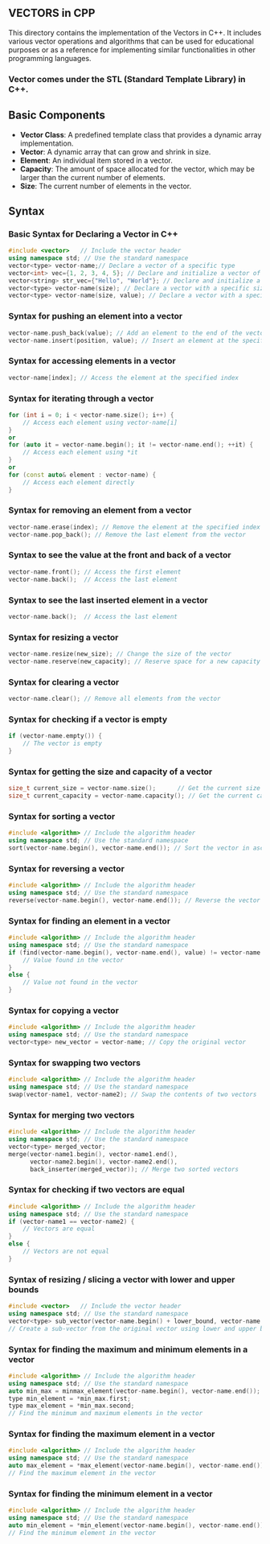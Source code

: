 ## VECTORS in CPP

This directory contains the implementation of the Vectors in C++.
It includes various vector operations and algorithms that can be used for educational purposes or as a reference for implementing similar functionalities in other programming languages.

### Vector comes under the STL (Standard Template Library) in C++.

## Basic Components

- **Vector Class**: A predefined template class that provides a dynamic array implementation.
- **Vector**: A dynamic array that can grow and shrink in size.
- **Element**: An individual item stored in a vector.
- **Capacity**: The amount of space allocated for the vector, which may be larger than the current number of elements.
- **Size**: The current number of elements in the vector.

## Syntax

### Basic Syntax for Declaring a Vector in C++

```cpp
#include <vector>   // Include the vector header
using namespace std; // Use the standard namespace
vector<type> vector-name;// Declare a vector of a specific type
vector<int> vec={1, 2, 3, 4, 5}; // Declare and initialize a vector of integers
vector<string> str_vec={"Hello", "World"}; // Declare and initialize a vector of strings
vector<type> vector-name(size); // Declare a vector with a specific size
vector<type> vector-name(size, value); // Declare a vector with a specific size and initial value
```

### Syntax for pushing an element into a vector

```cpp
vector-name.push_back(value); // Add an element to the end of the vector
vector-name.insert(position, value); // Insert an element at the specified position
```

### Syntax for accessing elements in a vector

```cpp
vector-name[index]; // Access the element at the specified index
```

### Syntax for iterating through a vector

```cpp
for (int i = 0; i < vector-name.size(); i++) {
    // Access each element using vector-name[i]
}
or
for (auto it = vector-name.begin(); it != vector-name.end(); ++it) {
    // Access each element using *it
}
or
for (const auto& element : vector-name) {
    // Access each element directly
}
```

### Syntax for removing an element from a vector

```cpp
vector-name.erase(index); // Remove the element at the specified index
vector-name.pop_back(); // Remove the last element from the vector
```

### Syntax to see the value at the front and back of a vector

```cpp
vector-name.front(); // Access the first element
vector-name.back();  // Access the last element
```

### Syntax to see the last inserted element in a vector

```cpp
vector-name.back();  // Access the last element
```

### Syntax for resizing a vector

```cpp
vector-name.resize(new_size); // Change the size of the vector
vector-name.reserve(new_capacity); // Reserve space for a new capacity
```

### Syntax for clearing a vector

```cpp
vector-name.clear(); // Remove all elements from the vector
```

### Syntax for checking if a vector is empty

```cpp
if (vector-name.empty()) {
    // The vector is empty
}
```

### Syntax for getting the size and capacity of a vector

```cpp
size_t current_size = vector-name.size();      // Get the current size of the vector
size_t current_capacity = vector-name.capacity(); // Get the current capacity of the vector
```

### Syntax for sorting a vector

```cpp
#include <algorithm> // Include the algorithm header
using namespace std; // Use the standard namespace
sort(vector-name.begin(), vector-name.end()); // Sort the vector in ascending order
```

### Syntax for reversing a vector

```cpp
#include <algorithm> // Include the algorithm header
using namespace std; // Use the standard namespace
reverse(vector-name.begin(), vector-name.end()); // Reverse the vector
```

### Syntax for finding an element in a vector

```cpp
#include <algorithm> // Include the algorithm header
using namespace std; // Use the standard namespace
if (find(vector-name.begin(), vector-name.end(), value) != vector-name.end()) {
    // Value found in the vector
}
else {
    // Value not found in the vector
}
```

### Syntax for copying a vector

```cpp
#include <algorithm> // Include the algorithm header
using namespace std; // Use the standard namespace
vector<type> new_vector = vector-name; // Copy the original vector
```

### Syntax for swapping two vectors

```cpp
#include <algorithm> // Include the algorithm header
using namespace std; // Use the standard namespace
swap(vector-name1, vector-name2); // Swap the contents of two vectors
```

### Syntax for merging two vectors

```cpp
#include <algorithm> // Include the algorithm header
using namespace std; // Use the standard namespace
vector<type> merged_vector;
merge(vector-name1.begin(), vector-name1.end(),
      vector-name2.begin(), vector-name2.end(),
      back_inserter(merged_vector)); // Merge two sorted vectors
```

### Syntax for checking if two vectors are equal

```cpp
#include <algorithm> // Include the algorithm header
using namespace std; // Use the standard namespace
if (vector-name1 == vector-name2) {
    // Vectors are equal
}
else {
    // Vectors are not equal
}
```

### Syntax of resizing / slicing a vector with lower and upper bounds

```cpp
#include <vector>   // Include the vector header
using namespace std; // Use the standard namespace
vector<type> sub_vector(vector-name.begin() + lower_bound, vector-name.begin() + upper_bound);
// Create a sub-vector from the original vector using lower and upper bounds
```

### Syntax for finding the maximum and minimum elements in a vector

```cpp
#include <algorithm> // Include the algorithm header
using namespace std; // Use the standard namespace
auto min_max = minmax_element(vector-name.begin(), vector-name.end());
type min_element = *min_max.first;
type max_element = *min_max.second;
// Find the minimum and maximum elements in the vector
```

### Syntax for finding the maximum element in a vector

```cpp
#include <algorithm> // Include the algorithm header
using namespace std; // Use the standard namespace
auto max_element = *max_element(vector-name.begin(), vector-name.end());
// Find the maximum element in the vector
```

### Syntax for finding the minimum element in a vector

```cpp
#include <algorithm> // Include the algorithm header
using namespace std; // Use the standard namespace
auto min_element = *min_element(vector-name.begin(), vector-name.end());
// Find the minimum element in the vector
```
